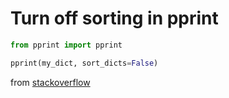 # Turn off sorting in pprint

```python
from pprint import pprint

pprint(my_dict, sort_dicts=False)
```
from [stackoverflow](https://stackoverflow.com/questions/25683088/disabling-sorting-mechanism-in-pprint-output)
